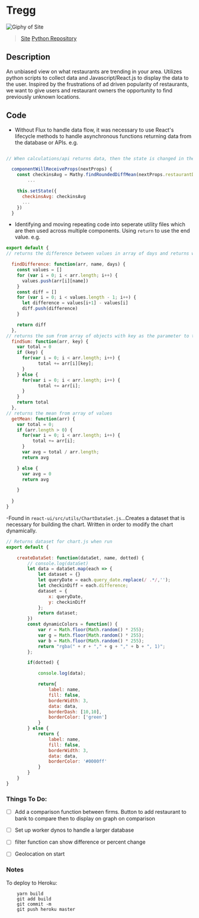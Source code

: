 # Tregg
![Giphy of Site](https://media.giphy.com/media/3oEdTQP7lUwKSlqaQ0/giphy.gif)
>[Site](https://tregg.herokuapp.com)
>[Python Repository](https://github.com/jtung23/python-data-collector)


## Description
An unbiased view on what restaurants are trending in your area. Utilizes python scripts to collect data and Javascript/React.js to display the data to the user. Inspired by the frustrations of ad driven popularity of restaurants, we want to give users and restaurant owners the opportunity to find previously unknown locations.

## Code
- Without Flux to handle data flow, it was necessary to use React's lifecycle methods to handle asynchronous functions returning data from the database or APIs.
e.g.

```javascript

// When calculations/api returns data, then the state is changed in the higher level component which reload the component and sends down new props. componentWillReceiveProps receives and sets state based on new data.

  componentWillReceiveProps(nextProps) {
    const checkinsAvg = Mathy.findRoundedDiffMean(nextProps.restaurantDetails.checkins, 'checkins')
		...

    this.setState({
      checkinsAvg: checkinsAvg
      ...
    })
  }
```

- Identifying and moving repeating code into seperate utility files which are then used across multiple components. Using `return` to use the end value.
e.g.

```javascript
export default {
// returns the difference between values in array of days and returns with the date and difference

  findDifference: function(arr, name, days) {
    const values = []
    for (var i = 0; i < arr.length; i++) {
      values.push(arr[i][name])
    }
    const diff = []
    for (var i = 0; i < values.length - 1; i++) {
      let difference = values[i+1] - values[i]
      diff.push(difference)
    }

    return diff
  },
// returns the sum from array of objects with key as the parameter to target
  findSum: function(arr, key) {
    var total = 0
    if (key) {
      for(var i = 0; i < arr.length; i++) {
            total += arr[i][key];
      }
    } else {
      for(var i = 0; i < arr.length; i++) {
            total += arr[i];
      }  
    }
    return total
  },
// returns the mean from array of values
  getMean: function(arr) {
    var total = 0;
    if (arr.length > 0) {
      for(var i = 0; i < arr.length; i++) {
          total += arr[i];
      }
      var avg = total / arr.length;
      return avg

    } else {
      var avg = 0
      return avg

    }
    
  }
}
```

-Found in `react-ui/src/utils/ChartDataSet.js`...Creates a dataset that is necessary for building the chart. Written in order to modify the chart dynamically.

```javascript
// Returns dataset for chart.js when run
export default {

	createDataSet: function(dataSet, name, dotted) {
		// console.log(dataSet)
		let data = dataSet.map(each => {
		    let dataset = {}
		    let queryDate = each.query_date.replace(/ .*/,'');
		    let checkinDiff = each.difference;
		    dataset = {
		        x: queryDate,
		        y: checkinDiff
		    };
		    return dataset;
		})
		const dynamicColors = function() {
		    var r = Math.floor(Math.random() * 255);
		    var g = Math.floor(Math.random() * 255);
		    var b = Math.floor(Math.random() * 255);
		    return "rgba(" + r + "," + g + "," + b + ", 1)";
		};

		if(dotted) {

			console.log(data);

			return{
				label: name,
				fill: false,
				borderWidth: 3,
				data: data,
				borderDash: [10,10],
				borderColor: ['green']
			}
		} else {
			return {
				label: name,
				fill: false,
				borderWidth: 3,
				data: data,
				borderColor: '#0000ff'
			}
		}	
	}
}
```


### Things To Do:
- [ ] Add a comparison function between firms. Button to add restaurant to bank to compare then to display on graph on comparison
- [ ] Set up worker dynos to handle a larger database
- [ ] filter function can show difference or percent change
- [ ] Geolocation on start



### Notes

To deploy to Heroku:
```
	yarn build
	git add build
	git commit -m
	git push heroku master
```